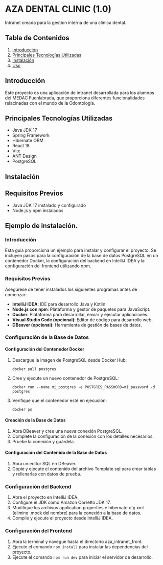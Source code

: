 # AZA DENTAL CLINIC (1.0)

Intranet creada para la gestion interna de una clinica dental.

## Tabla de Contenidos

1. [Introducción](#introducción)
2. [Principales Tecnologías Utilizadas](#principales-tecnologías-utilizadas)
3. [Instalación](#instalación)
4. [Uso](#uso)


## Introducción

Este proyecto es una aplicación de intranet desarrollada para los alumnos del MEDAC Fuenlabrada, que proporciona diferentes funcionalidades relacinadas con el mundo de la Odontología.

## Principales Tecnologías Utilizadas
- Java JDK 17
- Spring Framework
- Hibernate ORM
- React 18
- Vite
- ANT Design
- PostgreSQL

## Instalación

## Requisitos Previos
- Java JDK 17 instalado y configurado
- Node.js y npm instalados

## Ejemplo de instalación.

### Introducción
Esta guía proporciona un ejemplo para instalar y configurar el proyecto. Se incluyen pasos para la configuración de la base de datos PostgreSQL en un contenedor Docker, la configuración del backend en IntelliJ IDEA y la configuración del frontend utilizando npm.

### Requisitos Previos
Asegúrese de tener instalados los siguientes programas antes de comenzar:
- **IntelliJ IDEA**: IDE para desarrollo Java y Kotlin.
- **Node.js con npm**: Plataforma y gestor de paquetes para JavaScript.
- **Docker**: Plataforma para desarrollar, enviar y ejecutar aplicaciones.
- **Visual Studio Code (opcional)**: Editor de código para desarrollo web.
- **DBeaver (opcional)**: Herramienta de gestión de bases de datos.

### Configuración de la Base de Datos
#### Configuración del Contenedor Docker
1. Descargue la imagen de PostgreSQL desde Docker Hub:
    ```
    docker pull postgres
    ```
2. Cree y ejecute un nuevo contenedor de PostgreSQL:
    ```
    docker run --name mi_postgres -e POSTGRES_PASSWORD=mi_password -d postgres
    ```
3. Verifique que el contenedor esté en ejecución:
    ```
    docker ps
    ```

#### Creación de la Base de Datos
1. Abra DBeaver y cree una nueva conexión PostgreSQL.
2. Complete la configuración de la conexión con los detalles necesarios.
3. Pruebe la conexión y guárdela.

#### Configuración del Contenido de la Base de Datos
1. Abra un editor SQL en DBeaver.
2. Copie y ejecute el contenido del archivo Template.sql para crear tablas y rellenarlas con datos de prueba.

### Configuración del Backend
1. Abra el proyecto en IntelliJ IDEA.
2. Configure el JDK como Amazon Corretto JDK 17.
3. Modifique los archivos application.properties e hibernate.cfg.xml (elimine .mock del nombre) para la conexión a la base de datos.
4. Compile y ejecute el proyecto desde IntelliJ IDEA.

### Configuración del Frontend
1. Abra la terminal y navegue hasta el directorio aza_intranet_front.
2. Ejecute el comando `npm install` para instalar las dependencias del proyecto.
3. Ejecute el comando `npm run dev` para iniciar el servidor de desarrollo.

